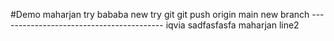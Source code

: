 #Demo
maharjan try
bababa new try
git
git push origin main
new branch -----------------------------------------
iqvia
sadfasfasfa
maharjan line2
